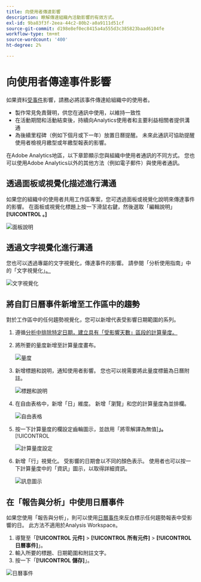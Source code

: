 ```yaml
---
title: 向使用者傳達影響
description: 瞭解傳達組織內活動影響的有效方式。
exl-id: 9ba83f3f-2eea-44c2-80b2-a0a9111d51cf
source-git-commit: d198e8ef0ec8415a4a555d3c385823baad6104fe
workflow-type: tm+mt
source-wordcount: '400'
ht-degree: 2%

---
```


# 向使用者傳達事件影響

如果資料[受事件](overview.md)影響，請務必將該事件傳達給組織中的使用者。

* 製作常見免責聲明，供您在通訊中使用，以維持一致性
* 在活動期間和活動結束後，持續向Analytics使用者和主要利益相關者提供溝通
* 為後續里程碑（例如下個月或下一年）放置日曆提醒。 未來此通訊可協助提醒使用者檢視月繳型或年繳型報表的影響。

在Adobe Analytics地區，以下章節顯示您與組織中使用者通訊的不同方式。 您也可以使用Adobe Analytics以外的其他方法（例如電子郵件）與使用者通訊。

## 透過面板或視覺化描述進行溝通

如果您的組織中的使用者共用工作區專案，您可透過面板或視覺化說明來傳達事件的影響。 在面板或視覺化標題上按一下滑鼠右鍵，然後選取「編輯說明」**[!UICONTROL 。]**

![面板說明](assets/panel_description.png)

## 透過文字視覺化進行溝通

您也可以透過專屬的文字視覺化，傳達事件的影響。 請參閱「分析使用指南」中的「文字視覺化」[。](/help/analyze/analysis-workspace/visualizations/text.md)

![文字視覺化](assets/text_visualization.png)

## 將自訂日曆事件新增至工作區中的趨勢

對於工作區中的任何趨勢視覺化，您可以新增代表受影響日期範圍的系列。

1. 遵循[分析中排除特定日期，建立具有「受影響天數」區段的計算量度。](segments.md)
1. 將所要的量度新增至計算量度畫布。

   ![量度](assets/calcmetric_event.png)

1. 新增標題和說明，通知使用者影響。 您也可以視需要將此量度標籤為日曆附註。

   ![標題和說明](assets/calcmetric_title_description.png)

1. 在自由表格中，新增「日」維度。 新增「瀏覽」和您的計算量度為並排欄。

   ![自由表格](assets/calcmetric_freeform.png)

1. 按一下計算量度的欄設定齒輪圖示，並啟用「將零解譯為無值&#x200B;]**」。**[!UICONTROL 

   ![計算量度設定](assets/calcmetric_zero_no_value.png)

1. 新增「行」視覺化。 受影響的日期會以不同的顏色表示。 使用者也可以按一下計算量度中的「資訊」圖示，以取得詳細資訊。

   ![訊息圖示](assets/calcmetric_infoicon.png)

## 在「報告與分析」中使用日曆事件

如果您使用「報告與分析」，則可以使用[日曆事件](/help/components/t-calendar-event.md)來反白標示任何趨勢報表中受影響的日。 此方法不適用於Analysis Workspace。

1. 導覽至「**[!UICONTROL 元件]** > **[!UICONTROL 所有元件]** > **[!UICONTROL 日曆事件]**」。
2. 輸入所要的標題、日期範圍和附註文字。
3. 按一下「**[!UICONTROL 儲存]**」。

![日曆事件](assets/exclude_calendar_event.png)
